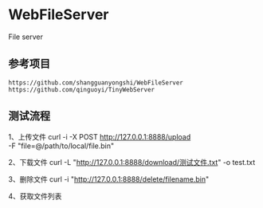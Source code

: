 # WebFileServer
File server

## 参考项目
    https://github.com/shangguanyongshi/WebFileServer
    https://github.com/qinguoyi/TinyWebServer

## 测试流程
1、上传文件
curl -i -X POST http://127.0.0.1:8888/upload \
  -F "file=@/path/to/local/file.bin"

2、下载文件
curl -L "http://127.0.0.1:8888/download/测试文件.txt" -o test.txt

3、删除文件
curl -i "http://127.0.0.1:8888/delete/filename.bin"

4、获取文件列表
